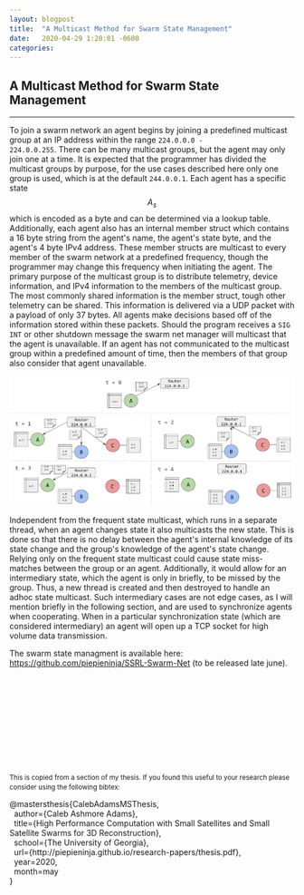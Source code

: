 ```yaml
---
layout: blogpost
title:  "A Multicast Method for Swarm State Management"
date:   2020-04-29 1:20:01 -0600
categories:
---
```


<h2>A Multicast Method for Swarm State Management</h2>

---

To join a swarm network an agent begins by joining a predefined multicast group at an IP address within the range <code>224.0.0.0 - 224.0.0.255</code>. There can be many multicast groups, but the agent may only join one at a time. It is expected that the programmer has divided the multicast groups by purpose, for the use cases described here only one group is used, which is at the default <code>244.0.0.1</code>. Each agent has a specific state $$A_s$$ which is encoded as a byte and can be determined via a lookup table. Additionally, each agent also has an internal member struct which contains a 16 byte string from the agent's name, the agent's state byte, and the agent's 4 byte IPv4 address. These member structs are multicast to every member of the swarm network at a predefined frequency, though the programmer may change this frequency when initiating the agent. The primary purpose of the multicast group is to distribute telemetry, device information, and IPv4 information to the members of the multicast group. The most commonly shared information is the member struct, tough other telemetry can be shared. This information is delivered via a UDP packet with a payload of only 37 bytes. All agents make decisions based off of the information stored within these packets. Should the program receives a <code>SIG INT</code> or other shutdown message the swarm net manager will multicast that the agent is unavailable. If an agent has not communicated to the multicast group within a predefined amount of time, then the members of that group also consider that agent unavailable.

![N_view_diagram](/img/blog/swarmjoin.png)

Independent from the frequent state multicast, which runs in a separate thread, when an agent changes state it also multicasts the new state. This is done so that there is no delay between the agent's internal knowledge of its state change and the group's knowledge of the agent's state change. Relying only on the frequent state multicast could cause state miss-matches between the group or an agent. Additionally, it would allow for an intermediary state, which the agent is only in briefly, to be missed by the group. Thus, a new thread is created and then destroyed to handle an adhoc state multicast. Such intermediary cases are not edge cases, as I will mention briefly in the following section, and are used to synchronize agents when cooperating. When in a particular synchronization state (which are considered intermediary) an agent will open up a TCP socket for high volume data transmission.

The swarm state managment is available here: <a href="https://github.com/piepieninja/SSRL-Swarm-Net" target="_blank">https://github.com/piepieninja/SSRL-Swarm-Net</a> (to be released late june).

<br><br><br><br><br><br><br><br><br><br>
<small>This is copied from a section of my thesis. If you found this useful to your research please consider using the following bibtex:</small>

<p class="bibtex">
  @mastersthesis{CalebAdamsMSThesis, <br>
    &nbsp; author={Caleb Ashmore Adams}, <br>
    &nbsp; title={High Performance Computation with Small Satellites and Small Satellite Swarms for 3D Reconstruction}, <br>
    &nbsp; school={The University of Georgia}, <br>
    &nbsp; url={http://piepieninja.github.io/research-papers/thesis.pdf},<br>
    &nbsp; year=2020, <br>
    &nbsp; month=may <br>
  }
</p>

<br><br><br><br>
